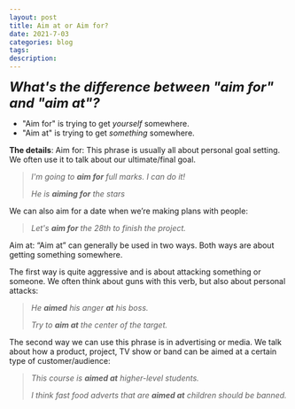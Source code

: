 ```yaml
---
layout: post
title: Aim at or Aim for?
date: 2021-7-03
categories: blog
tags: 
description: 
---
```


***<font size=5>What's the difference between "aim for" and "aim at"?</font>***  
* "Aim for" is trying to get *yourself* somewhere.
* "Aim at" is trying to get *something* somewhere.

**The details**: 
Aim for:
This phrase is usually all about personal goal setting. We often use it to talk about our ultimate/final goal.
>*I'm going to **aim for** full marks. I can do it!*
>
>*He is **aiming for** the stars*

We can also aim for a date when we’re making plans with people:
>*Let's **aim for** the 28th to finish the project.*

Aim at:
“Aim at” can generally be used in two ways. Both ways are about getting something somewhere.

The first way is quite aggressive and is about attacking something or someone. We often think about guns with this verb, but also about personal attacks:
>*He **aimed** his anger **at** his boss.*
>
>*Try to **aim at** the center of the target.*

The second way we can use this phrase is in advertising or media. We talk about how a product, project, TV show or band can be aimed at a certain type of customer/audience:
>*This course is **aimed at** higher-level students.*
>
>*I think fast food adverts that are **aimed at** children should be banned.*












